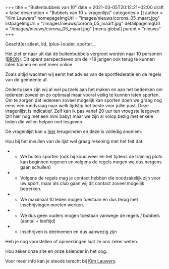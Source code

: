 +++
title = "Buitenbubbels van 10"
date = 2021-03-05T20:12:21+02:00
draft = false
description = "Bubbels van 10 + vragenlijst"
categories = []
author = "Kim Lauwers"
homepageImgUrl = "images/nieuws/corona_05_maart.jpg"
listpageImgUrl = "/images/nieuws/corona_05_maart.jpg"
detailpageImgUrl = "/images/nieuws/corona_05_maart.jpg"
[menu.global]
    parent = "nieuws"
+++

Geacht(e) atleet, lid, (plus-)ouder, sporter…

Het ziet er naar uit dat de buitenbubbels vergroot worden naar 10 personen ([BRON](https://www.hln.be/dossier-coronavirus/overzicht-van-een-grotere-buitenbubbel-tot-de-heropening-van-horeca-dit-werd-beslist-op-het-overlegcomite~a065ae46/)). Dit opent perspectieven om de +18 jarigen ook terug te kunnen laten trainen en niet meer online.

Zoals altijd wachten wij eerst het advies van de sportfederatie en de regels van de gemeente af.

Ondertussen zijn wij al wel puzzels aan het maken en aan het bedenken om iedereen zoveel en zo optimaal maar vooral veilig te kunnen laten sporten.
Om te zorgen dat iedereen zoveel mogelijk kan sporten doen we graag nog eens een rondvraag naar welk tijdstip het beste voor jullie past.
Deze vragenlijst is indicatief. Zelf kan ik pas vanaf 20 uur ten vroegste lesgeven (zit hier nog met een mini baby) maar we zijn al volop bezig met enkele leden die willen helpen met lesgeven. 

De vragenlijst kan u [hier](https://forms.gle/fJf2smW7bjK5mi9E7) terugvinden en deze is volledig anoniem.

Hou bij het invullen van de lijst wel graag rekening met het feit dat:

* - We buiten sporten (ook bij koud weer en het tijdens de training plots kan beginnen regenen en volgens de regels mogen we dus nergens gaan schuilen)
* - Volgens de regels mag je contact hebben die noodzakelijk zijn voor uw sport, maar als club gaan wij dit contact zoveel mogelijk beperken.
* - We maximaal 10 leden mogen toestaan en dus terug met inschrijvingen moeten werken.
* - We dus geen ouders mogen toestaan vanwege de regels / bubbels (aantal + leeftijd)
* - Inschrijven is deelnemen en dus aanwezig zijn

Heb je nog voorstellen of opmerkingen laat ze ons zeker weten.

Hou zeker onze site en onze kalender in het oog.

Voor meer info kan je steeds terecht bij [Kim Lauwers](https://www.jujitsukeerbergen.be/trainers/#Kim_Lauwers).